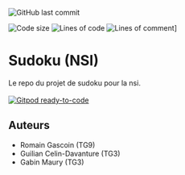 ![GitHub last commit](https://img.shields.io/github/last-commit/guiliancd/nsi-sudoku)

![Code size](https://img.shields.io/github/languages/code-size/guiliancd/nsi-sudoku)
![Lines of code](https://img.shields.io/tokei/lines/github/guiliancd/nsi-sudoku?color=%234ed628)
![Lines of comment](https://tokei.rs/b1/github/guiliancd/nsi-sudoku?category=comments)]

# Sudoku (NSI)

Le repo du projet de sudoku pour la nsi.<br><br>
[![Gitpod ready-to-code](https://gitpod.io/button/open-in-gitpod.svg)](https://gitpod.io/#https://github.com/GuilianCD/nsi-sudoku)

## Auteurs

 - Romain Gascoin          (TG9)
 - Guilian Celin-Davanture (TG3)
 - Gabin Maury             (TG3)



